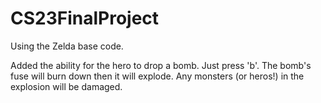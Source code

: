 # CS23FinalProject

Using the Zelda base code.

Added the ability for the hero to drop a bomb.  Just press 'b'.  The bomb's fuse will burn down then it will explode.  Any monsters (or heros!) in the explosion will be damaged.
